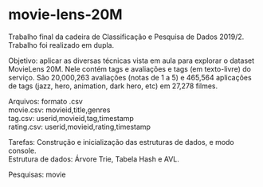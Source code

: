 # movie-lens-20M
Trabalho final da cadeira de Classificação e Pesquisa de Dados 2019/2. Trabalho foi
realizado em dupla.                                                                                                                       

Objetivo: aplicar as diversas técnicas vista em aula para explorar o dataset MovieLens 20M.
Nele contém tags e avaliações e tags (em texto-livre) do serviço. São 20,000,263 avaliações
(notas de 1 a 5) e 465,564 aplicações de tags (jazz, hero, animation, dark hero, etc) em
27,278 filmes.

Arquivos: formato .csv                                                                                                                     
movie.csv: movieid,title,genres                                                                                                           
tag.csv: userid,movieid,tag,timestamp                                                                                                     
rating.csv: userid,movieid,rating,timestamp                                                                                                 

Tarefas: Construção e inicialização das estruturas de dados, e modo console.                                                               
Estrutura de dados: Árvore Trie, Tabela Hash e AVL.                                                                                       

Pesquisas:
movie <title or prefix>: retorna a lista de filmes com esse prefixo e para cada filme o
genero, avaliaçaão média e número de avaliações. 
(implementada somente para confirmar se o filme esta no dataset, sem pesquisa).

user <useID>: retorna a lista de filmes avaliações pelo usuários e para cada filme mostrar a nota dada pelo usuário, a média global e a contagem de avaliações.

top<N> '<genre>' - retorna os N filmes com melhores notas de um dado gênero com no mínimo 1000 avaliações.

tags <list of tags> - retorna para cada lista de tags dada, a pesquisa deve apresentar a lista de filmes que estão associados a essas tags.
ex: tags 'hero' 'marvel'

(erro: filmes com diferentes tags sao retornados da pesquisa)
